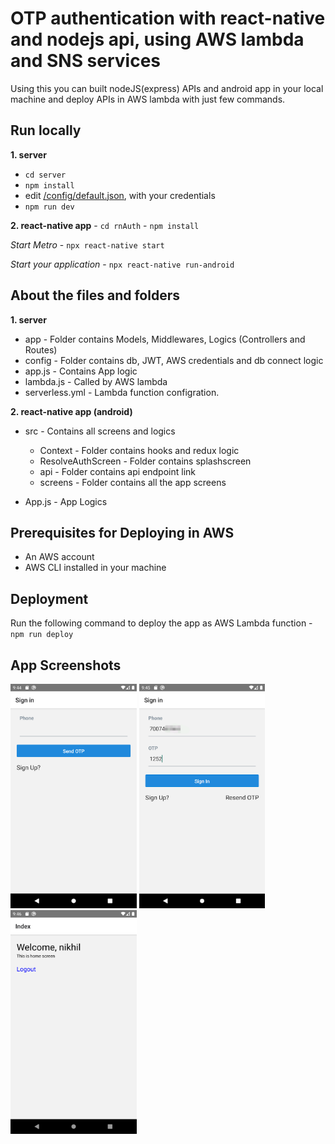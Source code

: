 # OTP authentication with react-native and nodejs api, using AWS lambda and SNS services

Using this you can built nodeJS(express) APIs and android app in your local machine and deploy APIs in AWS lambda with just few commands.

## Run locally

 **1. server**
   - `cd server`
   - `npm install`
   -  edit [/config/default.json](/server/config/default.json), with your credentials
   - `npm run dev`
      
      
 **2. react-native app**
     - `cd rnAuth`
     - `npm install`
      
   *Start Metro*
     - `npx react-native start`
      
   *Start your application*
     - `npx react-native run-android` 
  
## About the files and folders
  
**1. server**
   
   * app - Folder contains Models, Middlewares, Logics (Controllers and Routes)
   * config - Folder contains db, JWT, AWS credentials and db connect logic
   * app.js - Contains App logic
   * lambda.js - Called by AWS lambda
   * serverless.yml - Lambda function configration.
         
**2. react-native app (android)**

  * src - Contains all screens and logics
    - Context - Folder contains hooks and redux logic
    - ResolveAuthScreen - Folder contains splashscreen 
    - api - Folder contains api endpoint link
    - screens - Folder contains all the app screens
            
  * App.js - App Logics
        
     
 ## Prerequisites for Deploying in AWS
        
   * An AWS account
   * AWS CLI installed in your machine

   ## Deployment

  Run the following command to deploy the app as AWS Lambda function
  -`npm run deploy`



   ## App Screenshots
   
   <a href="/rnAuth/app_img/img1.png"><img src="/rnAuth/app_img/img1.png" height="40%" width="40%" ></a>
   <a href="/rnAuth/app_img/img2.png"><img src="/rnAuth/app_img/img2.png" height="40%" width="40%" ></a>
   <a href="/rnAuth/app_img/img3.png"><img src="/rnAuth/app_img/img3.png" height="40%" width="40%" ></a>
